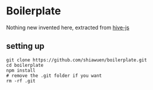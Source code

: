 # Boilerplate

Nothing new invented here, extracted from [hive-js](http://github.com/hivewallet/hive-js)

## setting up

```
git clone https://github.com/shiawuen/boilerplate.git
cd boilerplate
npm install
# remove the .git folder if you want
rm -rf .git
```
